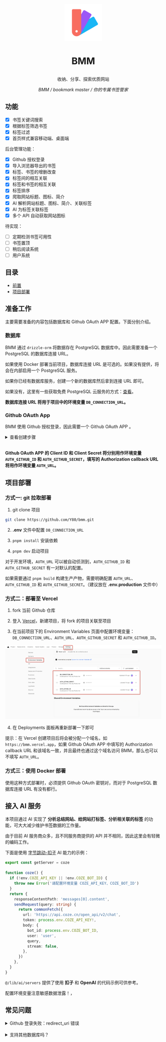 <div align="center">
  <img width="120" src="./doc/images/logo.svg">
  <br>
  <h3 style="font-size: 30px">BMM</h3>
  <p>收纳、分享、探索优质网站</p>
  <i>BMM / bookmark master / 你的专属书签管家</i>
</div>

## 功能

- [x] 书签关键词搜索
- [x] 根据标签筛选书签
- [x] 标签过滤
- [x] 首页样式兼容移动端、桌面端

后台管理功能：

- [x] Github 授权登录
- [x] 导入浏览器导出的书签
- [x] 标签、书签的增删改查
- [x] 标签间的相互关联
- [x] 标签和书签的相互关联
- [x] 标签排序
- [x] 爬取网站标题、图标、简介
- [x] AI 解析网站标题、图标、简介、关联标签
- [x] AI 为标签关联标签
- [x] 多个 API 自动获取网站图标

待实现：

- [ ] 定期检测书签可用性
- [ ] 书签置顶
- [ ] 稍后阅读系统
- [ ] 用户系统

## 目录

- [前置](xxx) 
- [项目部署](xxx)

## 准备工作

主要需要准备的内容包括数据库和 Github OAuth APP 配置。下面分别介绍。

### 数据库

BMM 通过 `drizzle-orm` 将数据存在 PostgreSQL 数据库中。因此需要准备一个 PostgreSQL 的数据库连接 URL。

如果使用 Docker 部署当前项目，数据库连接 URL 是可选的。如果没有提供，将会在内部启用一个 PostgreSQL 服务。

如果你已经有数据库服务，创建一个新的数据库然后拿到连接 URL 即可。

如果没有，这里有一些获取免费 PostgreSQL 云服务的方式：[查看](https://juejin.cn/post/7411047482651951119)。

**数据库连接 URL 将用于项目中的环境变量 `DB_CONNECTION_URL`。**

### Github OAuth App

BMM 使用 Github 授权登录，因此需要一个 Github OAuth APP 。

<details>
  <summary>
  查看创建步骤
  </summary>

1. 访问 https://github.com/settings/applications/new

2. 依次填写表单内容

![](./doc/images/github-oauth-new.png)

其中最重要的是 `Authorization callback URL` 这一项，它将是你的项目最终部署的线上地址！如果项目部署上线后，登录失败，记得来检查它的配置！

3. 创建一个 Client secret

![](./doc/images/github-oauth-new-secret.png)

4. 妥善保存 Client ID 和 Client Secret！
</details>

<br>

**Github OAuth APP 的 Client ID 和 Client Secret 将分别用作环境变量 `AUTH_GITHUB_ID` 和 `AUTH_GITHUB_SECRET`，填写的 Authorization callback URL 将用作环境变量 `AUTH_URL`。**


## 项目部署

### 方式一: git 拉取部署

1. git clone 项目

```sh
git clone https://github.com/Y80/bmm.git
```

2. **.env** 文件中配置 `DB_CONNECTION_URL`

3. `pnpm install` 安装依赖

4. `pnpm dev` 启动项目

对于开发环境，`AUTH_URL` 可以被自动侦测到，`AUTH_GITHUB_ID` 和 `AUTH_GITHUB_SECRET` 有一对默认的配置。

如果需要通过 `pnpm build` 构建生产产物，需要明确配置 `AUTH_URL`、`AUTH_GITHUB_ID` 和 `AUTH_GITHUB_SECRET`。（建议放在 **.env.production** 文件中）



### 方式二：部署至 Vercel

1. fork 当前 Github 仓库

2. 登入 <a href="https://vercel.com" target="_blank">Vercel</a>，新建项目，将 fork 的项目关联至项目

3. 在当前项目下的 Environment Variables 页面中配置环境变量：
`DB_CONNECTION_URL`、`AUTH_URL`、`AUTH_GITHUB_SECRET` 和 `AUTH_GITHUB_ID`。

![vercel-settings-env](./doc/images/vercel-settings-env.png)

4. 在 Deployments 面板再重新部署一下即可

提示：在 Vercel 创建项目后将会被分配一个域名，如 `https://bmm.vercel.app`，如果 Github OAuth APP 中填写的 Authorization callback URL 和该域名一致，并且最终也通过这个域名访问 BMM，那么也可以不填写 `AUTH_URL`。

### 方式三：使用 Docker 部署

使用这种方式部署时，必须提供 Github OAuth 密钥对，而对于 PostgreSQL 数据库连接 URL 有没有都行。

## 接入 AI 服务

本项目通过 AI 实现了 **分析总结网站、给网站打标签、分析相关联的标签** 的功能，可大大减少维护书签数据的工作量。

由于目前 AI 服务商众多，且不同服务商提供的 API 并不相同，因此这里会有轻微的编码工作。

下面是使用 [字节跳动-扣子](https://www.coze.cn/docs/developer_guides/coze_api_overview) AI 能力的示例：

```ts
export const getServer = coze

function coze() {
  if (!env.COZE_API_KEY || !env.COZE_BOT_ID) {
    throw new Error('请配置环境变量 COZE_API_KEY、COZE_BOT_ID')
  }
  return {
    responseContentPath: 'messages[0].content',
    sendRequest(query: string) {
      return commonFetch({
        url: 'https://api.coze.cn/open_api/v2/chat',
        token: process.env.COZE_API_KEY!,
        body: {
          bot_id: process.env.COZE_BOT_ID,
          user: 'user',
          query,
          stream: false,
        },
      })
    },
  }
}
```

`@/lib/ai/servers` 提供了使用 **扣子** 和 **OpenAI** 的代码示例可供参考。

配置环境变量注意敏感数据泄露！，


## 常见问题

<details>
  <summary>
    Github 登录失败：redirect_uri 错误
  </summary>


如果在 Github 授权之后出现如下错误提示：

![github-redirect-uri-error](./doc/images/github-redirect-uri-err.png)

这表示授权之后 Github 需要跳转的地址和 [Github:OAuth Apps](https://github.com/settings/developers) 中的配置不一致。

**请保证下方配置的 Authorization callback URL 和你部署的域名一致。**

![](./doc/images/github-oauth-cb-url.png)

</details>

<br>

<details>
  <summary>
    支持其他数据库吗？
  </summary>

  由于 `drizzle-orm` 除了支持 PostgreSQL，还支持 MySQL 和 Sqlite，因此对项目做少许编码改造，即可切换数据库。
</details>
